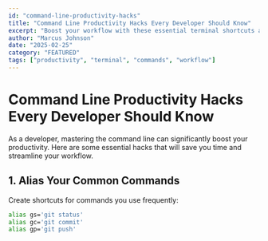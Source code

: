 ```yaml
---
id: "command-line-productivity-hacks"
title: "Command Line Productivity Hacks Every Developer Should Know"
excerpt: "Boost your workflow with these essential terminal shortcuts and commands that will save you hours of development time."
author: "Marcus Johnson"
date: "2025-02-25"
category: "FEATURED"
tags: ["productivity", "terminal", "commands", "workflow"]
---
```


# Command Line Productivity Hacks Every Developer Should Know

As a developer, mastering the command line can significantly boost your productivity. Here are some essential hacks that will save you time and streamline your workflow.

## 1. Alias Your Common Commands

Create shortcuts for commands you use frequently:

```bash
alias gs='git status'
alias gc='git commit'
alias gp='git push'
